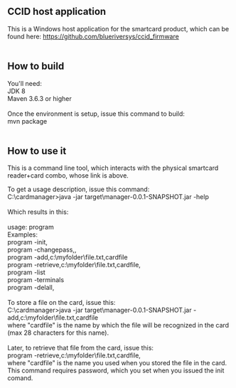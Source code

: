 ## CCID host application

This is a Windows host application for the smartcard product, which can be found here: https://github.com/blueriversys/ccid_firmware
<br>
<br>

## How to build
You'll need:
<br>
JDK 8
<br>
Maven 3.6.3 or higher
<br>
<br>
Once the environment is setup, issue this command to build:
<br>
mvn package
<br>
<br>

## How to use it
This is a command line tool, which interacts with the physical smartcard reader+card combo, whose link is above.
<p>
To get a usage description, issue this command:
<br>
C:\cardmanager>java -jar target\manager-0.0.1-SNAPSHOT.jar -help
<br>
<br>
Which results in this:
<br>
<br>
usage: program <options>
<br>
Examples:
<br>
program -init,<password>
<br>
program -changepass,<newpass>,<curpass>
<br>
program -add,c:\myfolder\file.txt,cardfile
<br>
program -retrieve,c:\myfolder\file.txt,cardfile,<password>
<br>
program -list
<br>
program -terminals
<br>
program -delall,<password>
<br>
<br>
To store a file on the card, issue this:
<br>
C:\cardmanager>java -jar target\manager-0.0.1-SNAPSHOT.jar -add,c:\myfolder\file.txt,cardfile
<br>
where "cardfile" is the name by which the file will be recognized in the card (max 28 characters for this name).
<br>
<br>
Later, to retrieve that file from the card, issue this:
<br>
program -retrieve,c:\myfolder\file.txt,cardfile,<password>
<br>
where "cardfile" is the name you used when you stored the file in the card. This command requires password, which you set when you issued the init comand.

